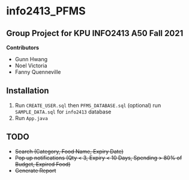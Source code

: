 # info2413_PFMS

## Group Project for KPU INFO2413 A50 Fall 2021
**Contributors**
- Gunn Hwang
- Noel Victoria
- Fanny Quenneville

## Installation
 1. Run `CREATE_USER.sql` then  `PFMS_DATABASE.sql` (optional) run `SAMPLE_DATA.sql` for `info2413` database
 2. Run `App.java`
## TODO
 - ~~Search (Category, Food Name, Expiry Date)~~
 - ~~Pop up notifications (Qty < 3, Expiry < 10 Days, Spending > 80% of Budget, Expired Food)~~
 - ~~Generate Report~~

